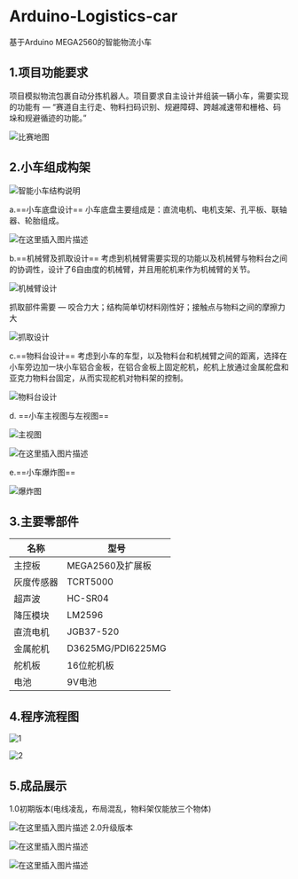 # Arduino-Logistics-car
基于Arduino MEGA2560的智能物流小车


## 1.项目功能要求
项目模拟物流包裹自动分拣机器人。项目要求自主设计并组装一辆小车，需要实现的功能有 — “赛道自主行走、物料扫码识别、规避障碍、跨越减速带和栅格、码垛和规避循迹的功能。”

![比赛地图](https://img-blog.csdnimg.cn/20190325183444568.png?x-oss-process=image/watermark,type_ZmFuZ3poZW5naGVpdGk,shadow_10,text_aHR0cHM6Ly9ibG9nLmNzZG4ubmV0L3dlaXhpbl8zODAxNDY0MA==,size_16,color_FFFFFF,t_70)

## 2.小车组成构架

![智能小车结构说明](https://img-blog.csdnimg.cn/20190325184116443.png?x-oss-process=image/watermark,type_ZmFuZ3poZW5naGVpdGk,shadow_10,text_aHR0cHM6Ly9ibG9nLmNzZG4ubmV0L3dlaXhpbl8zODAxNDY0MA==,size_16,color_FFFFFF,t_70)

a.==小车底盘设计==
小车底盘主要组成是：直流电机、电机支架、孔平板、联轴器、轮胎组成。

![在这里插入图片描述](https://img-blog.csdnimg.cn/20190325184441731.png?x-oss-process=image/watermark,type_ZmFuZ3poZW5naGVpdGk,shadow_10,text_aHR0cHM6Ly9ibG9nLmNzZG4ubmV0L3dlaXhpbl8zODAxNDY0MA==,size_16,color_FFFFFF,t_70)

b.==机械臂及抓取设计==
考虑到机械臂需要实现的功能以及机械臂与物料台之间的协调性，设计了6自由度的机械臂，并且用舵机来作为机械臂的关节。

![机械臂设计](https://img-blog.csdnimg.cn/20190325184640108.png)

抓取部件需要 — 咬合力大；结构简单切材料刚性好；接触点与物料之间的摩擦力大

![抓取设计](https://img-blog.csdnimg.cn/20190325184707986.png)

c.==物料台设计==
考虑到小车的车型，以及物料台和机械臂之间的距离，选择在小车旁边加一块小车铝合金板，在铝合金板上固定舵机，舵机上放通过金属舵盘和亚克力物料台固定，从而实现舵机对物料架的控制。

![物料台设计](https://img-blog.csdnimg.cn/20190325185021981.png)

d. ==小车主视图与左视图==

![主视图](https://img-blog.csdnimg.cn/2019032519074818.png?x-oss-process=image/watermark,type_ZmFuZ3poZW5naGVpdGk,shadow_10,text_aHR0cHM6Ly9ibG9nLmNzZG4ubmV0L3dlaXhpbl8zODAxNDY0MA==,size_16,color_FFFFFF,t_70)

![在这里插入图片描述](https://img-blog.csdnimg.cn/20190525103743326.png?x-oss-process=image/watermark,type_ZmFuZ3poZW5naGVpdGk,shadow_10,text_aHR0cHM6Ly9ibG9nLmNzZG4ubmV0L3dlaXhpbl8zODAxNDY0MA==,size_16,color_FFFFFF,t_70)

e.==小车爆炸图==

![爆炸图](https://img-blog.csdnimg.cn/20190325190834491.png?x-oss-process=image/watermark,type_ZmFuZ3poZW5naGVpdGk,shadow_10,text_aHR0cHM6Ly9ibG9nLmNzZG4ubmV0L3dlaXhpbl8zODAxNDY0MA==,size_16,color_FFFFFF,t_70)
## 3.主要零部件


| 名称 |  型号|
|--|--|
| 主控板 |MEGA2560及扩展板  |
|  灰度传感器|TCRT5000  |
|超声波|HC-SR04|
| 降压模块 |LM2596  |
|直流电机|JGB37-520|
|金属舵机|D3625MG/PDI6225MG|
|舵机板|16位舵机板|
|电池|9V电池|
## 4.程序流程图

![1](https://img-blog.csdnimg.cn/20190325191146264.png?x-oss-process=image/watermark,type_ZmFuZ3poZW5naGVpdGk,shadow_10,text_aHR0cHM6Ly9ibG9nLmNzZG4ubmV0L3dlaXhpbl8zODAxNDY0MA==,size_16,color_FFFFFF,t_70)

![2](https://img-blog.csdnimg.cn/20190325191201506.png?x-oss-process=image/watermark,type_ZmFuZ3poZW5naGVpdGk,shadow_10,text_aHR0cHM6Ly9ibG9nLmNzZG4ubmV0L3dlaXhpbl8zODAxNDY0MA==,size_16,color_FFFFFF,t_70)

## 5.成品展示
1.0初期版本(电线凌乱，布局混乱，物料架仅能放三个物体)

![在这里插入图片描述](https://img-blog.csdnimg.cn/20190325193527397.jpg?x-oss-process=image/watermark,type_ZmFuZ3poZW5naGVpdGk,shadow_10,text_aHR0cHM6Ly9ibG9nLmNzZG4ubmV0L3dlaXhpbl8zODAxNDY0MA==,size_16,color_FFFFFF,t_70)
2.0升级版本

![在这里插入图片描述](https://img-blog.csdnimg.cn/20190325192927755.gif)

![在这里插入图片描述](https://img-blog.csdnimg.cn/20190325193011730.gif)
